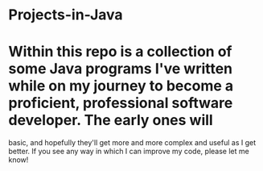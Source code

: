 # Projects-in-Java
# Within this repo is a collection of some Java programs I've written while on my journey to become a proficient, professional software developer. The early ones will 
basic, and hopefully they'll get more and more complex and useful as I get better. If you see any way in which I can improve my code, please let me know!
